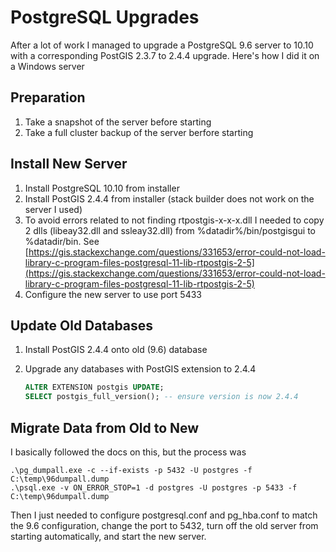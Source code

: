 # PostgreSQL Upgrades

After a lot of work I managed to upgrade a PostgreSQL 9.6 server to 10.10 with a corresponding PostGIS 2.3.7 to 2.4.4 upgrade. Here's how I did it on a Windows server

## Preparation

1. Take a snapshot of the server before starting
2. Take a full cluster backup of the server berfore starting

## Install New Server

1. Install PostgreSQL 10.10 from installer
2. Install PostGIS 2.4.4 from installer \(stack builder does not work on the server I used\)
3. To avoid errors related to not finding rtpostgis-x-x-x.dll I needed to copy 2 dlls \(libeay32.dll and ssleay32.dll\) from %datadir%/bin/postgisgui to %datadir/bin. See [https://gis.stackexchange.com/questions/331653/error-could-not-load-library-c-program-files-postgresql-11-lib-rtpostgis-2-5](https://gis.stackexchange.com/questions/331653/error-could-not-load-library-c-program-files-postgresql-11-lib-rtpostgis-2-5)
4. Configure the new server to use port 5433

## Update Old Databases

1. Install PostGIS 2.4.4 onto old \(9.6\) database
2. Upgrade any databases with PostGIS extension to 2.4.4

   ```sql
   ALTER EXTENSION postgis UPDATE;
   SELECT postgis_full_version(); -- ensure version is now 2.4.4
   ```

##  Migrate Data from Old to New

I basically followed the docs on this, but the process was

```text
.\pg_dumpall.exe -c --if-exists -p 5432 -U postgres -f C:\temp\96dumpall.dump
.\psql.exe -v ON_ERROR_STOP=1 -d postgres -U postgres -p 5433 -f C:\temp\96dumpall.dump
```

Then I just needed to configure postgresql.conf and pg\_hba.conf to match the 9.6 configuration, change the port to 5432, turn off the old server from starting automatically, and start the new server.

